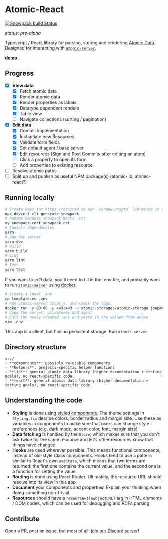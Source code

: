 # Atomic-React

[![Snowpack build Status](https://github.com/joepio/atomic-react/workflows/Snowpack/badge.svg)](https://github.com/joepio/atomic-react/actions)

_status: pre-alpha_

Typescript / React library for parsing, storing and rendering [Atomic Data](https://atomicdata.dev/).
Designed for interacting with [`atomic-server`](https://github.com/joepio/atomic).

**[demo](https://joepio.github.io/atomic-react/)**

## Progress

- [x] **View data**
  - [x] Fetch atomic data
  - [x] Render atomic data
  - [x] Render properties as labels
  - [x] Datatype dependent renders
  - [x] Table view
  - [ ] Navigate collections (sorting / pagination)
- [x] **Edit data**
  - [x] Commit implementation
  - [x] Instantiate new Resources
  - [x] Validate form fields
  - [x] Set default agent / base server
  - [x] Edit resources (Sign and Post Commits after editing an atom)
  - [ ] Click a property to open its form
  - [ ] Add properties to existing resource
- [ ] Resolve atomic paths
- [ ] Split up and publish as useful NPM package(s) (atomic-lib, atomic-react?)

## Running locally

```sh
# Create keys for https (required to run `window.crypto` libraries in the browser):
npx devcert-cli generate snowpack
# Rename because snowpack wants .crt
mv snowpack.cert snowpack.crt
# Install dependencies
yarn
# Run dev server
yarn dev
# Build
yarn build
# Lint
yarn lint
# Test
yarn test
```

If you want to _edit_ data, you'll need to fill in the .env file, and probably want to run [`atomic-server`](https://github.com/joepio/atomic/blob/master/server/README.md) using [docker](https://docs.docker.com/get-docker/).

```sh
# Create a local .env
cp template.ev .env
# Run atomic-server locally, and check the logs.
docker run -p 80:80 -p 443:443 -v atomic-storage:/atomic-storage joepmeneer/atomic-server
# Copy the server, privatekey and agent
# Edit the newly created .env and paste in the values from above
vim .env
```

This app is a client, but has no persistent storage. Run `atomic-server`

## Directory structure

```
src/
- **components**: possibly re-usable components
- **helpers**: projects-specific helper functions
- **lib**: general atomic data library (higher documentation + testing goals), no react-specific code.
- **react**: general atomic data library (higher documentation + testing goals), no react-specific code.
```

## Understanding the code

- **Styling** is done using [styled components](https://styled-components.com/). The theme settings in `Styling.tsx` desribe colors, border radius and margin size. Use these as variables in components to make sure that users can change style preferences (e.g. dark mode, accent color, font, margin size)
- **Data fetching** is handled by the `Store`, which makes sure that you don't ask twice for the same resource and let's other resources know that things have changed.
- **Hooks** are used wherever possible. This means functional components, instead of old-style Class components. Hooks tend to use a pattern similar to React's own `useState`, which means that two terms are returned: the first one contains the current value, and the second one is a function for setting the value.
- **Routing** is done using React Router. Ultimately, the resource URL should resolve into its view in this app.
- **Document** your components and properties! Explain your thinking when doing something non-trivial.
- **Resources** should have a `resource=${subjectURL}` tag in HTML elements / DOM nodes, which can be used for debugging and RDFa parsing.

## Contribute

Open a PR, post an issue, but most of all: [join our Discord server](https://discord.gg/a72Rv2P)!
